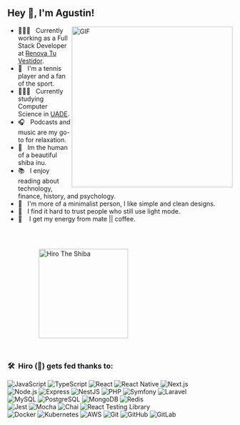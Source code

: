 ## Hey 👋, I'm Agustin!

<img align="right" alt="GIF" src="https://media0.giphy.com/media/L8K62iTDkzGX6/giphy.gif" width="360px"/>

- 👨🏻‍💻 &nbsp; Currently working as a Full Stack Developer at [Renova Tu Vestidor](https://www.renovatuvestidor.com.ar/).
- 🎾 &nbsp; I'm a tennis player and a fan of the sport.
- 👨🏻‍🎓 &nbsp; Currently studying Computer Science in [UADE](https://www.uade.edu.ar/).
- 🎧 &nbsp; Podcasts and music are my go-to for relaxation.
- 🦊 &nbsp; Im the human of a beautiful shiba inu.
- 📚 &nbsp; I enjoy reading about technology, finance, history, and psychology.
- 🎨 &nbsp; I'm more of a minimalist person, I like simple and clean designs.
- 🤨 &nbsp; I find it hard to trust people who still use light mode.
-  🧉 &nbsp;&nbsp; I get my energy from mate || coffee.

<br>

<img src="https://github.com/user-attachments/assets/4a44dee7-3373-44a0-92ea-0ad0dd1e736d" alt="Hiro The Shiba" style="height: 200px; width:200px; margin: 2em 5em"/>

### 🛠 &nbsp;Hiro (🦊) gets fed thanks to:
  ![JavaScript](https://img.shields.io/badge/-JavaScript-333333?style=flat&logo=javascript)
	![TypeScript](https://img.shields.io/badge/-TypeScript-333333?style=flat&logo=typescript)
	![React](https://img.shields.io/badge/-React-333333?style=flat&logo=react)
	![React Native](https://img.shields.io/badge/-React%20Native-333333?style=flat&logo=react)
	![Next.js](https://img.shields.io/badge/-Next.js-333333?style=flat&logo=next.js)
	<br>
	![Node.js](https://img.shields.io/badge/-Node.js-333333?style=flat&logo=node.js)
	![Express](https://img.shields.io/badge/-Express-333333?style=flat&logo=express)
	![NestJS](https://img.shields.io/badge/-NestJS-333333?style=flat&logo=nestjs)
	![PHP](https://img.shields.io/badge/-PHP-333333?style=flat&logo=php)
	![Symfony](https://img.shields.io/badge/-Symfony-333333?style=flat&logo=symfony)
	![Laravel](https://img.shields.io/badge/-Laravel-333333?style=flat&logo=laravel)
	<br>
	![MySQL](https://img.shields.io/badge/-MySQL-333333?style=flat&logo=mysql)
	![PostgreSQL](https://img.shields.io/badge/-PostgreSQL-333333?style=flat&logo=postgresql)
	![MongoDB](https://img.shields.io/badge/-MongoDB-333333?style=flat&logo=mongodb)
	![Redis](https://img.shields.io/badge/-Redis-333333?style=flat&logo=redis)
	<br>
	![Jest](https://img.shields.io/badge/-Jest-333333?style=flat&logo=jest)
	![Mocha](https://img.shields.io/badge/-Mocha-333333?style=flat&logo=mocha)
	![Chai](https://img.shields.io/badge/-Chai-333333?style=flat&logo=chai)
	![React Testing Library](https://img.shields.io/badge/-React%20Testing%20Library-333333?style=flat&logo=testing-library)
	<br>
	![Docker](https://img.shields.io/badge/-Docker-333333?style=flat&logo=docker)
	![Kubernetes](https://img.shields.io/badge/-Kubernetes-333333?style=flat&logo=kubernetes)
	![AWS](https://img.shields.io/badge/-AWS-333333?style=flat&logo=amazon-aws)
	![Git](https://img.shields.io/badge/-Git-333333?style=flat&logo=git)
	![GitHub](https://img.shields.io/badge/-GitHub-333333?style=flat&logo=github)
	![GitLab](https://img.shields.io/badge/-GitLab-333333?style=flat&logo=gitlab)

